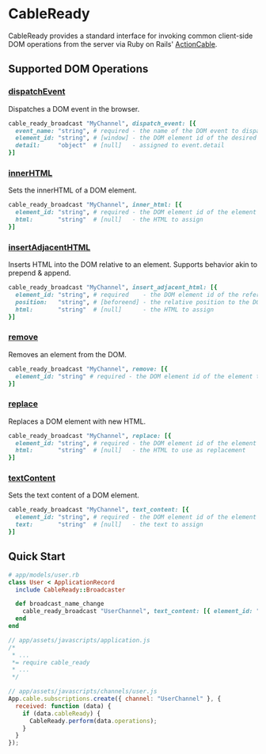 # CableReady

CableReady provides a standard interface for invoking common client-side DOM operations
from the server via Ruby on Rails' [ActionCable](http://guides.rubyonrails.org/action_cable_overview.html).

## Supported DOM Operations

### [dispatchEvent](https://developer.mozilla.org/en-US/docs/Web/API/EventTarget/dispatchEvent)

Dispatches a DOM event in the browser.

```ruby
cable_ready_broadcast "MyChannel", dispatch_event: [{
  event_name: "string", # required - the name of the DOM event to dispatch (can be custom)
  element_id: "string", # [window] - the DOM element id of the desired event target
  detail:     "object"  # [null]   - assigned to event.detail
}]
```

### [innerHTML](https://developer.mozilla.org/en-US/docs/Web/API/Element/innerHTML)

Sets the innerHTML of a DOM element.

```ruby
cable_ready_broadcast "MyChannel", inner_html: [{
  element_id: "string", # required - the DOM element id of the element to be mutated
  html:       "string"  # [null]   - the HTML to assign
}]
```

### [insertAdjacentHTML](https://developer.mozilla.org/en-US/docs/Web/API/Element/insertAdjacentHTML)

Inserts HTML into the DOM relative to an element.
Supports behavior akin to prepend & append.

```ruby
cable_ready_broadcast "MyChannel", insert_adjacent_html: [{
  element_id: "string", # required    - the DOM element id of the referenced element
  position:   "string", # [beforeend] - the relative position to the DOM element (beforebegin, afterbegin, beforeend, afterend)
  html:       "string"  # [null]      - the HTML to assign
}]
```

### [remove](https://developer.mozilla.org/en-US/docs/Web/API/ChildNode/remove)

Removes an element from the DOM.

```ruby
cable_ready_broadcast "MyChannel", remove: [{
  element_id: "string" # required - the DOM element id of the element to be removed
}]
```

### [replace](https://developer.mozilla.org/en-US/docs/Web/API/Node/replaceChild)

Replaces a DOM element with new HTML.

```ruby
cable_ready_broadcast "MyChannel", replace: [{
  element_id: "string", # required - the DOM element id of the element to be replaced
  html:       "string"  # [null]   - the HTML to use as replacement
}]
```

### [textContent](https://developer.mozilla.org/en-US/docs/Web/API/Node/textContent)

Sets the text content of a DOM element.

```ruby
cable_ready_broadcast "MyChannel", text_content: [{
  element_id: "string", # required - the DOM element id of the element to be mutated
  text:       "string"  # [null]   - the text to assign
}]
```

## Quick Start

```ruby
# app/models/user.rb
class User < ApplicationRecord
  include CableReady::Broadcaster

  def broadcast_name_change
    cable_ready_broadcast "UserChannel", text_content: [{ element_id: "user-name", text: name }]
  end
end
```

```javascript
// app/assets/javascripts/application.js
/*
 * ...
 *= require cable_ready
 * ...
 */
```

```javascript
// app/assets/javascripts/channels/user.js
App.cable.subscriptions.create({ channel: "UserChannel" }, {
  received: function (data) {
    if (data.cableReady) {
      CableReady.perform(data.operations);
    }
  }
});
```
